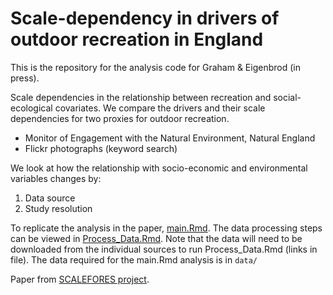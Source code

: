 Scale-dependency in drivers of outdoor recreation in England
===

This is the repository for the analysis code for Graham & Eigenbrod (in press). 

Scale dependencies in the relationship between recreation and social-ecological covariates. We compare the drivers and their scale dependencies for two proxies for outdoor recreation. 

- Monitor of Engagement with the Natural Environment, Natural England
- Flickr photographs (keyword search)

We look at how the relationship with socio-economic and environmental variables changes by: 

1. Data source
2. Study resolution

To replicate the analysis in the paper, [main.Rmd](main.Rmd). The data processing steps can be viewed in [Process_Data.Rmd](Process_Data.Rmd). Note that the data will need to be downloaded from the individual sources to run Process_Data.Rmd (links in file). The data required for the main.Rmd analysis is in `data/`

Paper from [SCALEFORES project](https://www.southampton.ac.uk/geography/research/projects/scalefores.page).
